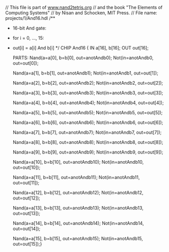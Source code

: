 // This file is part of www.nand2tetris.org
// and the book "The Elements of Computing Systems"
// by Nisan and Schocken, MIT Press.
// File name: projects/1/And16.hdl
/**
 * 16-bit And gate:
 * for i = 0, ..., 15:
 * out[i] = a[i] And b[i] 
 */
CHIP And16 {
    IN a[16], b[16];
    OUT out[16];

    PARTS:
Nand(a=a[0], b=b[0], out=anotAndb0);
    Not(in=anotAndb0, out=out[0]);

    Nand(a=a[1], b=b[1], out=anotAndb1);
    Not(in=anotAndb1, out=out[1]);

    Nand(a=a[2], b=b[2], out=anotAndb2);
    Not(in=anotAndb2, out=out[2]);

    Nand(a=a[3], b=b[3], out=anotAndb3);
    Not(in=anotAndb3, out=out[3]);

    Nand(a=a[4], b=b[4], out=anotAndb4);
    Not(in=anotAndb4, out=out[4]);

    Nand(a=a[5], b=b[5], out=anotAndb5);
    Not(in=anotAndb5, out=out[5]);

    Nand(a=a[6], b=b[6], out=anotAndb6);
    Not(in=anotAndb6, out=out[6]);

    Nand(a=a[7], b=b[7], out=anotAndb7);
    Not(in=anotAndb7, out=out[7]);

    Nand(a=a[8], b=b[8], out=anotAndb8);
    Not(in=anotAndb8, out=out[8]);

    Nand(a=a[9], b=b[9], out=anotAndb9);
    Not(in=anotAndb9, out=out[9]);

    Nand(a=a[10], b=b[10], out=anotAndb10);
    Not(in=anotAndb10, out=out[10]);

    Nand(a=a[11], b=b[11], out=anotAndb11);
    Not(in=anotAndb11, out=out[11]);

    Nand(a=a[12], b=b[12], out=anotAndb12);
    Not(in=anotAndb12, out=out[12]);

    Nand(a=a[13], b=b[13], out=anotAndb13);
    Not(in=anotAndb13, out=out[13]);

    Nand(a=a[14], b=b[14], out=anotAndb14);
    Not(in=anotAndb14, out=out[14]);

    Nand(a=a[15], b=b[15], out=anotAndb15);
    Not(in=anotAndb15, out=out[15]);}